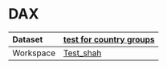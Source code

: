 



# DAX

|Dataset|[test for country groups](./../test-for-country-groups.md)|
| :--- | :--- |
|Workspace|[Test_shah](../../Workspaces/Test_shah.md)|
